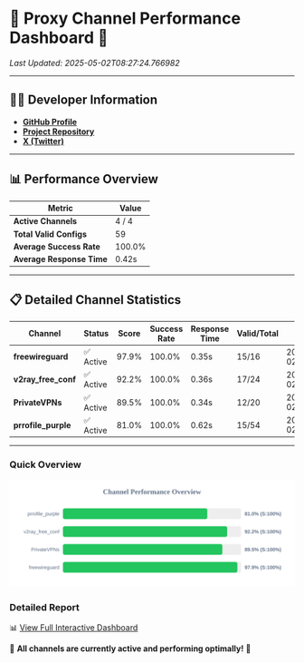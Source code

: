 # 🌟 Proxy Channel Performance Dashboard 🌟

_Last Updated: 2025-05-02T08:27:24.766982_

---

## 👩‍💻 Developer Information

- **[GitHub Profile](https://github.com/4n0nymou3)**  
- **[Project Repository](https://github.com/4n0nymou3/multi-proxy-config-fetcher)**  
- **[X (Twitter)](https://x.com/4n0nymou3)**  

---

## 📊 Performance Overview

| Metric                | Value       |
|-----------------------|-------------|
| **Active Channels**   | 4 / 4       |
| **Total Valid Configs** | 59          |
| **Average Success Rate** | 100.0%      |
| **Average Response Time** | 0.42s       |

---

## 📋 Detailed Channel Statistics

| Channel          | Status     | Score  | Success Rate | Response Time | Valid/Total | Last Success               |
|------------------|------------|--------|--------------|---------------|-------------|----------------------------|
| **freewireguard**  | ✅ Active  | 97.9%  | 100.0% | 0.35s         | 15/16       | 2025-05-02T08:27:24.765438 |
| **v2ray_free_conf**  | ✅ Active  | 92.2%  | 100.0% | 0.36s         | 17/24       | 2025-05-02T08:27:24.022662 |
| **PrivateVPNs**  | ✅ Active  | 89.5%  | 100.0% | 0.34s         | 12/20       | 2025-05-02T08:27:24.391244 |
| **prrofile_purple**  | ✅ Active  | 81.0%  | 100.0% | 0.62s         | 15/54       | 2025-05-02T08:27:23.620561 |

---

### Quick Overview
<div align="center">
  <a href="https://raw.githubusercontent.com/nullluser/NullRepo/refs/heads/main/assets/channel_stats_chart.svg">
    <img src="https://raw.githubusercontent.com/nullluser/NullRepo/refs/heads/main/assets/channel_stats_chart.svg" alt="Source Performance Statistics" width="800">
  </a>
</div>

### Detailed Report
📊 [View Full Interactive Dashboard](https://htmlpreview.github.io/?https://github.com/nullluser/NullRepo/blob/main/assets/performance_report.html)

🎉 **All channels are currently active and performing optimally!** 🎉
